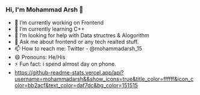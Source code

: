### Hi, I'm Mohammad Arsh   👋


- 🔭 I’m currently working on Frontend
- 🌱 I’m currently learning C++
- 🤔 I’m looking for help with Data structres & Alogorithm
- 💬 Ask me about frontend or any tech realted stuff.
- 📫 How to reach me: Twitter - @mohammadarsh_15
- 😄 Pronouns: He/His
- ⚡ Fun fact: i spend almost day on phone.
- https://github-readme-stats.vercel.app/api?username=mohammadarsh&&show_icons=true&title_color=ffffff&icon_color=bb2acf&text_color=daf7dc&bg_color=151515
<!-- - 👯 I’m looking to collaborate on  -->

